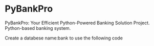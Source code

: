 # PyBankPro
PyBankPro: Your Efficient Python-Powered Banking Solution Project. Python-based banking system.

Create a databese name:bank
to use the following code
